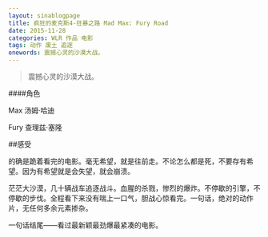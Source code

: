 ```yaml
---
layout: sinablogpage
title: 疯狂的麦克斯4-狂暴之路 Mad Max: Fury Road
date: 2015-11-28
categories: WLR 作品 电影
tags: 动作 废土 追逐
onewords: 震撼心灵的沙漠大战。
---
```

> 震撼心灵的沙漠大战。

####角色

Max 汤姆·哈迪

Fury 查理兹·塞隆  

##感受

的确是跪着看完的电影。毫无希望，就是往前走。不论怎么都是死，不要存有希望。因为有希望就是会失望，就会崩溃。

茫茫大沙漠，几十辆战车追逐战斗。血腥的杀戮，惨烈的爆炸。不停歇的引擎，不停歇的步伐。全程看下来没有喘上一口气，胆战心惊看完。一句话，绝对的动作片，无任何多余元素掺杂。

一句话结尾——看过最新颖最劲爆最紧凑的电影。